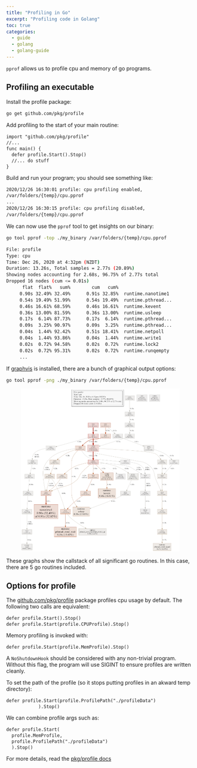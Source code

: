 ```yaml
---
title: "Profiling in Go"
excerpt: "Profiling code in Golang"
toc: true
categories:
  - guide
  - golang
  - golang-guide
---
```


`pprof` allows us to profile cpu and memory of go programs.

## Profiling an executable

Install the profile package:
```sh
go get github.com/pkg/profile
```

Add profiling to the start of your main routine:
```golang
import "github.com/pkg/profile"
//...
func main() {
  defer profile.Start().Stop()
  //... do stuff
}
```

Build and run your program; you should see something like:
```sh                    
2020/12/26 16:30:01 profile: cpu profiling enabled, 
/var/folders/{temp}/cpu.pprof
...
2020/12/26 16:30:15 profile: cpu profiling disabled, 
/var/folders/{temp}/cpu.pprof
```

We can now use the `pprof` tool to get insights on our binary:

```sh
go tool pprof -top ./my_binary /var/folders/{temp}/cpu.pprof
```

```sh
File: profile
Type: cpu
Time: Dec 26, 2020 at 4:32pm (NZDT)
Duration: 13.26s, Total samples = 2.77s (20.89%)
Showing nodes accounting for 2.68s, 96.75% of 2.77s total
Dropped 16 nodes (cum <= 0.01s)
      flat  flat%   sum%        cum   cum%
     0.90s 32.49% 32.49%      0.91s 32.85%  runtime.nanotime1
     0.54s 19.49% 51.99%      0.54s 19.49%  runtime.pthread...
     0.46s 16.61% 68.59%      0.46s 16.61%  runtime.kevent
     0.36s 13.00% 81.59%      0.36s 13.00%  runtime.usleep
     0.17s  6.14% 87.73%      0.17s  6.14%  runtime.pthread...
     0.09s  3.25% 90.97%      0.09s  3.25%  runtime.pthread...
     0.04s  1.44% 92.42%      0.51s 18.41%  runtime.netpoll
     0.04s  1.44% 93.86%      0.04s  1.44%  runtime.write1
     0.02s  0.72% 94.58%      0.02s  0.72%  runtime.lock2
     0.02s  0.72% 95.31%      0.02s  0.72%  runtime.runqempty
     ...
```

If [graphvis](https://www.graphviz.org) is installed, there are a bunch of graphical output options:

```sh
go tool pprof -png ./my_binary /var/folders/{temp}/cpu.pprof
```

<figure class="two-thirds">
    <img src="/assets/images/posts/guides/goprofile/000_cpu.png">
</figure>

These graphs show the callstack of all significant go routines. In this case, there are 5 go routines included.


## Options for profile

The [github.com/pkg/profile](https://github.com/pkg/profile) package profiles cpu usage by default. The following two calls are equivalent:
```golang
defer profile.Start().Stop()
defer profile.Start(profile.CPUProfile).Stop()
```

Memory profiling is invoked with:
```golang
defer profile.Start(profile.MemProfile).Stop()
```

A `NoShutdownHook` should be considered with any non-trivial program. Without this flag, the program will use SIGINT to ensure profiles are written cleanly.

To set the path of the profile (so it stops putting profiles in an akward temp directory):

```golang
defer profile.Start(profile.ProfilePath("./profileData")
            ).Stop()
```

We can combine profile args such as:

```golang
defer profile.Start(
  profile.MemProfile, 
  profile.ProfilePath("./profileData")
  ).Stop()
```

For more details, read the [pkg/profile docs](https://godoc.org/github.com/pkg/profile)


